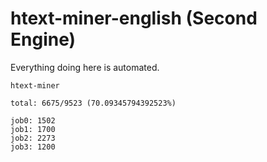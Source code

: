 # htext-miner-english (Second Engine)

Everything doing here is automated.

```
htext-miner

total: 6675/9523 (70.09345794392523%)

job0: 1502
job1: 1700
job2: 2273
job3: 1200
```